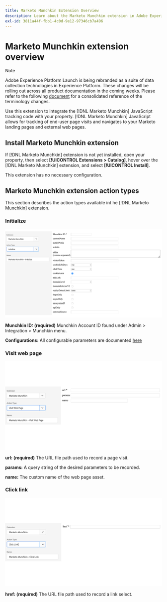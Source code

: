 ```yaml
---
title: Marketo Munchkin Extension Overview
description: Learn about the Marketo Munchkin extension in Adobe Experience Platform Launch.
exl-id: 3811a44f-fbb1-4c0d-9e12-97346cb7a496
---
```

# Marketo Munchkin extension overview

>[!NOTE]
>
>Adobe Experience Platform Launch is being rebranded as a suite of data collection technologies in Experience Platform. These changes will be rolling out across all product documentation in the coming weeks. Please refer to the following [document](../../../launch-term-updates.md) for a consolidated reference of the terminology changes.

Use this extension to integrate the [!DNL Marketo Munchkin] JavaScript tracking code with your property. [!DNL Marketo Munchkin] JavaScript allows for tracking of end-user page visits and navigates to your Marketo landing pages and external web pages.

## Install Marketo Munchkin extension

If [!DNL Marketo Munchkin] extension is not yet installed, open your property, then select **[!UICONTROL Extensions > Catalog]**, hover over the [!DNL Marketo Munchkin] extension, and select **[!UICONTROL Install]**.

This extension has no necessary configuration.

## Marketo Munchkin extension action types

This section describes the action types available int he  [!DNL Marketo Munchkin] extension.

### Initialize

![](/help/images/munchkin-Init.png)

**Munchkin ID: (required)** Munchkin Account ID found under Admin > Integration > Munchkin menu.

**Configurations:** All configurable parameters are documented [here](https://developers.marketo.com/javascript-api/lead-tracking/configuration/)

### Visit web page

![](/help/images/munchkin-visit-page.png)

**url: (required)** The URL file path used to record a page visit.

**params:** A query string of the desired parameters to be recorded.

**name:** The custom name of the web page asset.

### Click link

![](/help/images/munchkin-click-link.png)

**href: (required)** The URL file path used to record a link select.
